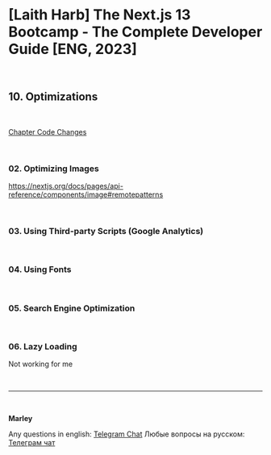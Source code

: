 # [Laith Harb] The Next.js 13 Bootcamp - The Complete Developer Guide [ENG, 2023]

<br/>

## 10. Optimizations

<br/>

[Chapter Code Changes](https://github.com/webmakaka/Mastering-Next.js-13-with-TypeScript/pull/6)

<br/>

### 02. Optimizing Images

https://nextjs.org/docs/pages/api-reference/components/image#remotepatterns

<br/>

### 03. Using Third-party Scripts (Google Analytics)

<br/>

### 04. Using Fonts

<br/>

### 05. Search Engine Optimization

<br/>

### 06. Lazy Loading

Not working for me

<br/>

---

<br/>

**Marley**

Any questions in english: <a href="https://jsdev.org/chat/">Telegram Chat</a>
Любые вопросы на русском: <a href="https://jsdev.ru/chat/">Телеграм чат</a>

```

```
